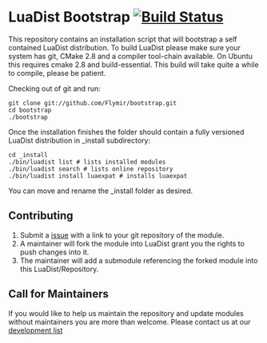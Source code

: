 LuaDist Bootstrap [![Build Status](https://secure.travis-ci.org/LuaDist/bootstrap.png?branch=master)](http://travis-ci.org/LuaDist/bootstrap)
=================
This repository contains an installation script that will bootstrap a self contained LuaDist distribution. To build LuaDist please make sure your system has git, CMake 2.8 and a compiler tool-chain available. On Ubuntu this requires cmake 2.8 and build-essential. This build will take quite a while to compile, please be patient.

Checking out of git and run:

    git clone git://github.com/Flymir/bootstrap.git
	cd bootstrap
    ./bootstrap
   
Once the installation finishes the folder should contain a fully versioned LuaDist distribution in _install subdirectory:

    cd _install
    ./bin/luadist list # lists installed modules
    ./bin/luadist search # lists online repository
    ./bin/luadist install luaexpat # installs luaexpat     
	
You can move and rename the _install folder as desired.
	
Contributing
------------

1. Submit a [issue][issue] with a link to your git repository of the module.
2. A maintainer will fork the module into LuaDist grant you the rights to push changes into it.
3. The maintainer will add a submodule referencing the forked module into this LuaDist/Repository.

Call for Maintainers
--------------------

If you would like to help us maintain the repository and update modules without maintainers you are more than welcome. Please contact us at our [development list][mail]

[issue]: https://github.com/LuaDist/Repository/issues
[mail]: mailto:luadist-devel@lists.sourceforge.net
